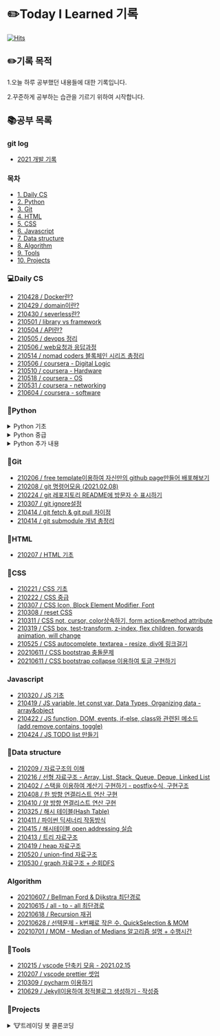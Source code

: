 # ✏️Today I Learned 기록

[![Hits](https://hits.seeyoufarm.com/api/count/incr/badge.svg?url=https%3A%2F%2Fgithub.com%2FParkjju&count_bg=%2379C83D&title_bg=%23555555&icon=&icon_color=%23E7E7E7&title=hits&edge_flat=false)](https://hits.seeyoufarm.com)

## ✏️기록 목적

1.오늘 하루 공부했던 내용들에 대한 기록입니다.

2.꾸준하게 공부하는 습관을 기르기 위하여 시작합니다.

## 📚공부 목록

### git log

- [2021 개발 기록](https://github.com/Parkjju/TIL/blob/master/gitlog.md)

### 목차

- [1. Daily CS](#Daily-CS)
- [2. Python](#Python)
- [3. Git](#Git)
- [4. HTML](#HTML)
- [5. CSS](#CSS)
- [6. Javascript](#Javascript)
- [7. Data structure](#Data-structure)
- [8. Algorithm](#Algorithm)
- [9. Tools](#Tools)
- [10. Projects](#Projects)

### 💻Daily CS

- [210428 / Docker란?](https://github.com/Parkjju/TIL/blob/master/computer_science/docker.md)
- [210429 / domain이란?](https://github.com/Parkjju/TIL/blob/master/computer_science/domain.md)
- [210430 / severless란?](https://github.com/Parkjju/TIL/blob/master/computer_science/serverless.md)
- [210501 / library vs framework](https://github.com/Parkjju/TIL/blob/master/computer_science/library.md)
- [210504 / API란?](https://github.com/Parkjju/TIL/blob/master/computer_science/api.md)
- [210505 / devops 정리](https://github.com/Parkjju/TIL/blob/master/computer_science/devops.md)
- [210506 / web요청과 응답과정](https://github.com/Parkjju/TIL/blob/master/computer_science/web_request.md)
- [210514 / nomad coders 블록체인 시리즈 총정리](https://github.com/Parkjju/TIL/blob/master/computer_science/block-chain.md)
- [210506 / coursera - Digital Logic](https://github.com/Parkjju/TIL/blob/master/computer_science/coursera/google-it-support/begin.md)
- [210510 / coursera - Hardware](https://github.com/Parkjju/TIL/blob/master/computer_science/coursera/google-it-support/Module-Introduction.md)
- [210518 / coursera - OS ](https://github.com/Parkjju/TIL/blob/master/computer_science/coursera/google-it-support/OS.md)
- [210531 / coursera - networking](https://github.com/Parkjju/TIL/blob/master/computer_science/coursera/google-it-support/networking.md)
- [210604 / coursera - software](https://github.com/Parkjju/TIL/blob/master/computer_science/coursera/software.md)

### 📔Python

<details>
<summary> Python 기초 </summary>

- [210206 / Python 기초 - 입출력과 변수](https://github.com/Parkjju/TIL/blob/master/Python/newbie/input_and_print.md)
- [210206 / Python 기초 - 간단한 함수 만들기](https://github.com/Parkjju/TIL/blob/master/Python/newbie/functions.md)
- [210206 / Python 기초 - 프로그램 사용자로부터 입력받기 + 코드의 반복](https://github.com/Parkjju/TIL/blob/master/Python/newbie/input_loop.md)
- [210206 / Python 기초 - int형 데이터와 float형 데이터](https://github.com/Parkjju/TIL/blob/master/Python/newbie/int_float_data.md)
- [210206 / Python 기초 - 리스트와 문자열](https://github.com/Parkjju/TIL/blob/master/Python/newbie/list_string.md)
- [210206 / Python 기초 - 리스트와 문자열의 함수들](https://github.com/Parkjju/TIL/blob/master/Python/newbie/list_function.md)
- [210210 / Python 기초 - True, False, if문과 형제들](https://github.com/Parkjju/TIL/blob/master/Python/newbie/TF.md)
- [210210 / Python 기초 - while,이중 for루프](https://github.com/Parkjju/TIL/blob/master/Python/newbie/for_while_loop.md)
- [210211 / Python 기초 - 튜플과 레인지](https://github.com/Parkjju/TIL/blob/master/Python/newbie/tuple_range.md)
- [210213 / Python 기초 - 함수에 대한 추가적인 설명: 디폴트 값 등등](https://github.com/Parkjju/TIL/blob/master/Python/newbie/functions_add.md)
- [210213 / Python 기초 - 모듈(Modules)](https://github.com/Parkjju/TIL/blob/master/Python/newbie/modules.md)
- [210213 / Python 기초 - 딕셔너리(Dictionary)](https://github.com/Parkjju/TIL/blob/master/Python/newbie/dictionary.md)
- [210213 / Python 기초 - 클래스와 객체](https://github.com/Parkjju/TIL/blob/master/Python/newbie/class.md)
- [210213 / Python 기초 - 예외처리](https://github.com/Parkjju/TIL/blob/master/Python/newbie/unexpect.md)
</details>

<details>
<summary> Python 중급 </summary>

- [210218 / Python 중급 - 레퍼런스 카운트와 가비지 컬렉션](https://github.com/Parkjju/TIL/blob/master/Python/middle_class/reference_count_garbage_collection.md)
- [210218 / Python 중급 - 수정 가능한 객체와 수정 불가능한 객체](https://github.com/Parkjju/TIL/blob/master/Python/middle_class/immutable_mutable.md)
- [210218 / Python 중급 - 깊은 복사와 얕은 복사](https://github.com/Parkjju/TIL/blob/master/Python/middle_class/deep_shallow_copy.md)
- [210218 / Python 중급 - 리스트 컴프리헨션](https://github.com/Parkjju/TIL/blob/master/Python/middle_class/list_comprehension.md)
- [210218 / Python 중급 - Iterable객체와 Iterator 객체](https://github.com/Parkjju/TIL/blob/master/Python/middle_class/iterable_iterator.md)
- [210218 / Python 중급 - 객체처럼 다뤄지는 함수 그리고 람다](https://github.com/Parkjju/TIL/blob/master/Python/middle_class/lambda.md)
- [210219 / Python 중급 - map&filter](https://github.com/Parkjju/TIL/blob/master/Python/middle_class/map_and_filter.md)
- [210219 / Python 중급 - map&filter를 대신하는 리스트 컴프리헨션](https://github.com/Parkjju/TIL/blob/master/Python/middle_class/func_comprehension.md)
- [210222 / Python 중급 - generator 함수](https://github.com/Parkjju/TIL/blob/master/Python/middle_class/generator.md)
- [210222 / Python 중급 - generator expression](https://github.com/Parkjju/TIL/blob/master/Python/middle_class/generator_expression.md)
- [210222 / Python 중급 - 튜플의 패킹과 언패킹](https://github.com/Parkjju/TIL/blob/master/Python/middle_class/tuple_packing.md)
- [210222 / Python 중급 - 네임드 튜플](https://github.com/Parkjju/TIL/blob/master/Python/middle_class/named_tuple.md)
- [210224 / Python 중급 - dict의 생성과 zip](https://github.com/Parkjju/TIL/blob/master/Python/middle_class/prod_dict.md)
- [210224 / Python 중급 - dict의 루핑 기술과 컴프리헨션](https://github.com/Parkjju/TIL/blob/master/Python/middle_class/dict_lupin.md)
- [210224 / Python 중급 - 함수 호출과 매개변수 선언에 있어서 \*과 \*\*의 사용 규칙](https://github.com/Parkjju/TIL/blob/master/Python/middle_class/func_star_rule.md)
- [210224 / Python 중급 - dict & defaultdict](https://github.com/Parkjju/TIL/blob/master/Python/middle_class/dict_defaultdict.md)
- [210225 / Python 중급 - dict & OrderedDict](https://github.com/Parkjju/TIL/blob/master/Python/middle_class/ordered_dict.md)
- [210225 / Python 중급 - 자료형 분류와 set&frozenset](https://github.com/Parkjju/TIL/blob/master/Python/middle_class/set_frozenset.md)
- [210225 / Python 중급 - 정렬 기술](https://github.com/Parkjju/TIL/blob/master/Python/middle_class/sort.md)
- [210225 / Python 중급 - enumerate과 문자열 비교](https://github.com/Parkjju/TIL/blob/master/Python/middle_class/enumerate.md)
- [210226 / Python 중급 - 표현식 기반 문자열 조합](https://github.com/Parkjju/TIL/blob/master/Python/middle_class/expression_comb.md)
- [210226 / Python 중급 - 메소드 기반 문자열 조합](https://github.com/Parkjju/TIL/blob/master/Python/middle_class/method_str.md)
- [210226 / Python 중급 - 클래스와 객체의 본질](https://github.com/Parkjju/TIL/blob/master/Python/middle_class/class_obj.md)
- [210226 / Python 중급 - 상속](https://github.com/Parkjju/TIL/blob/master/Python/middle_class/inheritance.md)
- [210228 / Python 중급 - isinstance 함수와 object클래스](https://github.com/Parkjju/TIL/blob/master/Python/middle_class/isinstance.md)
- [210228 / Python 중급 - 스페셜 메소드](https://github.com/Parkjju/TIL/blob/master/Python/middle_class/special_method.md)
- [210302 / Python 중급 - 연산자 오버로딩](https://github.com/Parkjju/TIL/blob/master/Python/middle_class/operator_overload.md)
- [210305 / Python 중급 - 네스티드 함수와 클로저](https://github.com/Parkjju/TIL/blob/master/Python/middle_class/nested_func.md)
- [210306 / Python 중급 - 데코레이터](https://github.com/Parkjju/TIL/blob/master/Python/middle_class/decorator.md)
- [210306 / Python 중급 - 클래스 메소드와 static 메소드](https://github.com/Parkjju/TIL/blob/master/Python/middle_class/class_method.md)
- [210306 / Python 중급 - \_\_name\_\_&\_\_main\_\_](https://github.com/Parkjju/TIL/blob/master/Python/middle_class/name_main.md)
</details>

<details>
<summary> Python 추가 내용 </summary>

- [210306 / Python 데이터 프레임](https://github.com/Parkjju/TIL/blob/master/Python/additional/dataframe.md)
- [210308 / Python SQLAlchemy를 통해 mysql 데이터베이스 연동하기](https://github.com/Parkjju/TIL/blob/master/Python/additional/sqlAlchemy.md)
- [210322 / Python 문자열 자르고 합치기 - join, split함수](https://github.com/Parkjju/TIL/blob/master/Python/additional/join.md)
- [210323 / Python getitem, setitem 스페셜메소드](https://github.com/Parkjju/TIL/blob/master/Python/additional/getitem.md)
- [210601 / Pylance Unresolved import warnings 트러블슈팅](https://github.com/Parkjju/TIL/blob/master/Python/additional/pylance.md)
- [210607 / python django - How to add css to django application](https://github.com/Parkjju/TIL/blob/master/Python/additional/django-css.md)
</details>

### 📔Git

- [210206 / free template이용하여 자신만의 github page만들어 배포해보기](https://github.com/Parkjju/TIL/tree/master/Git/github_page.md)
- [210208 / git 명령어모음 (2021.02.08)](https://github.com/Parkjju/TIL/blob/master/Git/git_command.md)
- [210224 / git 레포지토리 README에 방문자 수 표시하기](https://github.com/Parkjju/TIL/blob/master/Git/hits.md)
- [210307 / git ignore설정](https://github.com/Parkjju/TIL/blob/master/Git/gitignore.md)
- [210414 / git fetch & git pull 차이점](https://github.com/Parkjju/TIL/blob/master/Git/git_fetch.md)
- [210414 / git submodule 개념 총정리](https://github.com/Parkjju/TIL/blob/master/Git/git_submodule.md)

### 📔HTML

- [210207 / HTML 기초](https://github.com/Parkjju/TIL/blob/master/HTML/HTML_begin.md)

### 📔CSS

- [210221 / CSS 기초](https://github.com/Parkjju/TIL/blob/master/CSS/CSS_begin.md)
- [210222 / CSS 중급](https://github.com/Parkjju/TIL/blob/master/CSS/CSS_Advanced.md)
- [210307 / CSS Icon, Block Element Modifier, Font](https://github.com/Parkjju/TIL/blob/master/CSS/css_additional/CSS_additional.md)
- [210308 / reset CSS](https://github.com/Parkjju/TIL/blob/master/CSS/css_additional/resetCSS.md)
- [210311 / CSS not, cursor, color상속하기, form action&method attribute](https://github.com/Parkjju/TIL/blob/master/CSS/css_additional/cssnot.md)
- [210319 / CSS box, test-transform, z-index, flex children, forwards animation, will change](https://github.com/Parkjju/TIL/blob/master/CSS/css_additional/cssbox.md)
- [210525 / CSS autocomplete, textarea - resize, div에 링크걸기](https://github.com/Parkjju/TIL/blob/master/CSS/css_additional/textarea.md)
- [20210611 / CSS bootstrap 충돌문제](https://github.com/Parkjju/TIL/blob/master/CSS/css_additional/bootstrap.md)
- [20210611 / CSS bootstrap collapse 이용하여 토글 구현하기](https://github.com/Parkjju/TIL/blob/master/CSS/css_additional/collapse.md)

### Javascript

- [210320 / JS 기초](https://github.com/Parkjju/TIL/blob/master/Javascript/start.md)
- [210419 / JS variable, let const var, Data Types, Organizing data - array&object](https://github.com/Parkjju/TIL/blob/master/Javascript/Theory.md)
- [210422 / JS function, DOM, events, if-else, class와 관련된 메소드 (add,remove,contains, toggle)](https://github.com/Parkjju/TIL/blob/master/Javascript/practice.md)
- [210424 / JS TODO list 만들기](https://github.com/Parkjju/TIL/blob/master/Javascript/app.md)

### 📔Data structure

- [210209 / 자료구조의 이해](https://github.com/Parkjju/TIL/blob/master/Data_structure/data_structure.md)
- [210216 / 선형 자료구조 - Array, List, Stack, Queue, Deque, Linked List](https://github.com/Parkjju/TIL/blob/master/Data_structure/sequential_structure.md)
- [210402 / 스택을 이용하여 계산기 구현하기 - postfix수식, 구현구조](https://github.com/Parkjju/TIL/blob/master/Data_structure/stack_cal.md)
- [210408 / 한 방향 연결리스트 연산 구현](https://github.com/Parkjju/TIL/blob/master/Data_structure/SinglyLinkedList.md)
- [210410 / 양 방향 연결리스트 연산 구현](https://github.com/Parkjju/TIL/blob/master/Data_structure/doublyLinkedList.md)
- [210325 / 해시 테이블(Hash Table)](https://github.com/Parkjju/TIL/blob/master/Data_structure/hash_table.md)
- [210411 / 파이썬 딕셔너리 작동방식](https://github.com/Parkjju/TIL/blob/master/Data_structure/pydict.md)
- [210415 / 해시테이블 open addressing 실습](https://github.com/Parkjju/TIL/blob/master/Data_structure/open_addressing.md)
- [210413 / 트리 자료구조](https://github.com/Parkjju/TIL/blob/master/Data_structure/tree.md)
- [210419 / heap 자료구조](https://github.com/Parkjju/TIL/blob/master/Data_structure/heap.md)
- [210520 / union-find 자료구조](https://github.com/Parkjju/TIL/blob/master/Data_structure/union-find.md)
- [210530 / graph 자료구조 + 순회DFS](https://github.com/Parkjju/TIL/blob/master/Data_structure/graph.md)

### Algorithm

- [20210607 / Bellman Ford & Dijkstra 최단경로](https://github.com/Parkjju/TIL/blob/master/Algorithm/shortest.md)
- [20210615 / all - to - all 최단경로](https://github.com/Parkjju/TIL/blob/master/Algorithm/all-to-all.md)
- [20210618 / Recursion 재귀](https://github.com/Parkjju/TIL/blob/master/Algorithm/Recursion.md)
- [20210628 / 선택문제 - k번째로 작은 수. QuickSelection & MOM](https://github.com/Parkjju/TIL/blob/master/Algorithm/selection.md)
- [20210701 / MOM - Median of Medians 알고리즘 설명 + 수행시간](https://github.com/Parkjju/TIL/blob/master/Algorithm/mom.md)

### 🔨Tools

- [210215 / vscode 단축키 모음 - 2021.02.15](https://github.com/Parkjju/TIL/blob/master/Tools/vscode_shortcut.md)
- [210207 / vscode prettier 셋업](https://github.com/Parkjju/TIL/blob/master/Tools/vscode_Prettier.md)
- [210309 / pycharm 이용하기](https://github.com/Parkjju/TIL/blob/master/Tools/pycharm.md)
- [210629 / Jekyll이용하여 정적블로그 생성하기 - 작성중](https://github.com/Parkjju/TIL/blob/master/Tools/jekyll.md)

### 📝Projects

<details>
<summary> 🐮트레이딩 봇 클론코딩 </summary>

<details>
<summary> Chapter1 </summary>

- [210219 / 트레이딩 봇 클론코딩 - OT](https://github.com/Parkjju/TIL/blob/master/Projects/investing_bot/OT.md)
- [210222 / 트레이딩 봇 클론코딩 - 개발환경 세팅](https://github.com/Parkjju/TIL/blob/master/Projects/investing_bot/devSetting.md)
- [210222 / 트레이딩 봇 클론코딩 - 키움증권 Open API, KOA Studio 설치](https://github.com/Parkjju/TIL/blob/master/Projects/investing_bot/Chapter1/OpenAPI.md)

</details>

<details>
<summary> Chapter2 </summary>

- [210223 / 트레이딩 봇 클론코딩 - 증권사 Open API 봇과 연동](https://github.com/Parkjju/TIL/blob/master/Projects/investing_bot/Chapter2/open_api.md)
- [210223 / 트레이딩 봇 클론코딩 - 증권사 Open API 활용하여 일별 종목 데이터 가져오기](https://github.com/Parkjju/TIL/blob/master/Projects/investing_bot/Chapter2/daily_data.md)

</details>

<details>
<summary> Chapter3 </summary>

- [210224 / 트레이딩 봇 클론코딩 - mySQL, work bench 소개 및 셋업](https://github.com/Parkjju/TIL/blob/master/Projects/investing_bot/Chapter3/mysql.md)
- [210226 / 트레이딩 봇 클론코딩 - 쿼리문 사용 방법(select, update, delete, drop,create)](https://github.com/Parkjju/TIL/blob/master/Projects/investing_bot/Chapter3/query.md)

</details>

<details>
<summary> Chapter4 </summary>

- [210226 / 트레이딩 봇 클론코딩 - 인터프리터와 IDE (Pycharm 디버거 사용법)](https://github.com/Parkjju/TIL/blob/master/Projects/investing_bot/Chapter4/interpreter.md)
- [210305 / 트레이딩 봇 클론코딩 - 데이터베이스 연동하기](https://github.com/Parkjju/TIL/blob/master/Projects/investing_bot/Chapter4/database_on.md)
- [210311 / 트레이딩 봇 클론코딩 - 주식 기본 용어 정리 및 datagrip 설치](https://github.com/Parkjju/TIL/blob/master/Projects/investing_bot/Chapter4/stock_basic.md)
- [210327 / 트레이딩 봇 클론코딩 - 일별 금융 데이터 콜렉팅](https://github.com/Parkjju/TIL/blob/master/Projects/investing_bot/Chapter4/daily_craw.md)
- [210328 / 트레이딩 봇 클론코딩 - 콜렉팅 데이터 업데이트 및 분별 금융 데이터 수집](https://github.com/Parkjju/TIL/blob/master/Projects/investing_bot/Chapter4/minute_data.md)
</details>

<details>
<summary> Chapter5 </summary>

- [210329 / 트레이딩 봇 클론코딩 - 시뮬레이션 변수 설정 함수](https://github.com/Parkjju/TIL/blob/master/Projects/investing_bot/Chapter5/simulator.md)
- [210402 / 트레이딩 봇 클론코딩 - 시뮬레이터별 자동 데이터베이스 생성 함수, 시뮬레이터 이용 변수 정리](https://github.com/Parkjju/TIL/blob/master/Projects/investing_bot/Chapter5/database.md)
</details>

</details>
